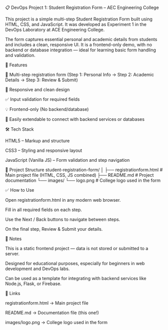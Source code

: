 📋 DevOps Project 1: Student Registration Form – AEC Engineering College

This project is a simple multi-step Student Registration Form built using HTML, CSS, and JavaScript. It was developed as Experiment 1 in the DevOps Laboratory at ACE Engineering College.

The form captures essential personal and academic details from students and includes a clean, responsive UI. It is a frontend-only demo, with no backend or database integration — ideal for learning basic form handling and validation.

🚀 Features

📝 Multi-step registration form
(Step 1: Personal Info → Step 2: Academic Details → Step 3: Review & Submit)

🎨 Responsive and clean design

✅ Input validation for required fields

💡 Frontend-only (No backend/database)

🔄 Easily extendable to connect with backend services or databases

🛠️ Tech Stack

HTML5 – Markup and structure

CSS3 – Styling and responsive layout

JavaScript (Vanilla JS) – Form validation and step navigation

📂 Project Structure
student-registration-form/
│
├── registrationform.html    # Main project file (HTML, CSS, JS combined)
├── README.md                # Project documentation
└── images/
    └── logo.png             # College logo used in the form

✅ How to Use

Open registrationform.html in any modern web browser.

Fill in all required fields on each step.

Use the Next / Back buttons to navigate between steps.

On the final step, Review & Submit your details.

📌 Notes

This is a static frontend project — data is not stored or submitted to a server.

Designed for educational purposes, especially for beginners in web development and DevOps labs.

Can be used as a template for integrating with backend services like Node.js, Flask, or Firebase.

🔗 Links

registrationform.html → Main project file

README.md → Documentation file (this one!)

images/logo.png → College logo used in the form
